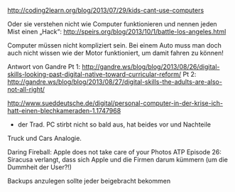 http://coding2learn.org/blog/2013/07/29/kids-cant-use-computers

Oder sie verstehen nicht wie Computer funktionieren und nennen jeden Mist einen „Hack“:
http://speirs.org/blog/2013/10/1/battle-los-angeles.html

Computer müssen nicht kompliziert sein. 
Bei einem Auto muss man doch auch nicht wissen wie der Motor funktioniert, um damit fahren zu können!

Antwort von Gandre
Pt 1: http://gandre.ws/blog/blog/2013/08/26/digital-skills-looking-past-digital-native-toward-curricular-reform/
Pt 2: http://gandre.ws/blog/blog/2013/08/27/digital-skills-the-adults-are-also-not-all-right/



http://www.sueddeutsche.de/digital/personal-computer-in-der-krise-ich-hatt-einen-blechkameraden-1.1747968
- der Trad.  PC stirbt nicht so bald aus, hat beides vor und Nachteile

Truck und Cars Analogie.

Daring Fireball: Apple does not take care of your Photos
ATP Episode 26: Siracusa verlangt, dass sich Apple und die Firmen darum kümmern (um die Dummheit der User?!)

Backups anzulegen sollte jeder beigebracht bekommen

